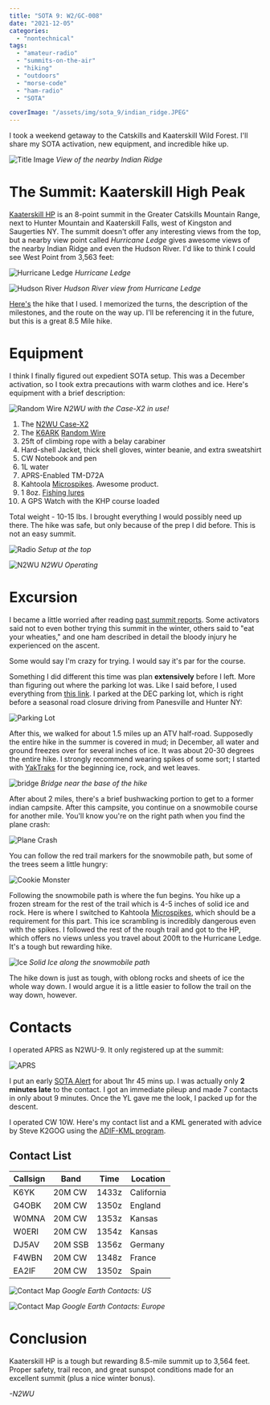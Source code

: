 ```yaml
---
title: "SOTA 9: W2/GC-008"
date: "2021-12-05"
categories:
  - "nontechnical"
tags:
  - "amateur-radio"
  - "summits-on-the-air"
  - "hiking"
  - "outdoors"
  - "morse-code"
  - "ham-radio"
  - "SOTA"

coverImage: "/assets/img/sota_9/indian_ridge.JPEG"
---
```


I took a weekend getaway to the Catskills and Kaaterskill Wild Forest. I'll share my SOTA activation, new equipment, and incredible hike up.

![Title Image](/assets/img/sota_9/indian_ridge.JPEG)
_View of the nearby Indian Ridge_

# The Summit: Kaaterskill High Peak

[Kaaterskill HP](https://summits.sota.org.uk/summit/W2/GC-008) is an 8-point summit in the Greater Catskills Mountain Range, next to Hunter Mountain and Kaaterskill Falls, west of Kingston and Saugerties NY. The summit doesn't offer any interesting views from the top, but a nearby view point called _Hurricane Ledge_ gives awesome views of the nearby Indian Ridge and even the Hudson River. I'd like to think I could see West Point from 3,563 feet:

![Hurricane Ledge](/assets/img/sota_9/hurricane_ledge.JPEG)
_Hurricane Ledge_

![Hudson River](/assets/img/sota_9/hudson_river.JPEG)
_Hudson River view from Hurricane Ledge_

[Here's](http://catskillmountaineer.com/KM-KHPnorth.html) the hike that I used. I memorized the turns, the description of the milestones, and the route on the way up. I'll be referencing it in the future, but this is a great 8.5 Mile hike.

# Equipment

I think I finally figured out expedient SOTA setup. This was a December activation, so I took extra precautions with warm clothes and ice. Here's equipment with a brief description:

![Random Wire](/assets/img/sota_9/sota_box.JPEG)
_N2WU with the Case-X2 in use!_

1. The [N2WU Case-X2](https://www.n2wu.com/2021-11-25-n2wu-case-x2/)
5. The [K6ARK](https://www.youtube.com/c/K6ARKPortableRadio) [Random Wire](https://youtu.be/kSQzUETRMlk)
4. 25ft of climbing rope with a belay carabiner
5. Hard-shell Jacket, thick shell gloves, winter beanie, and extra sweatshirt
5. CW Notebook and pen
5. 1L water
6. APRS-Enabled TM-D72A
7. Kahtoola [Microspikes](https://kahtoola.com/product/microspikes/). Awesome product.
10. 1 8oz. [Fishing lures](https://www.amazon.com/FREGITO-Raindrop-Sinkers-Fishing-Weights/dp/B097R4X8PJ/ref=sr_1_9?dchild=1&keywords=lead+fishing+weights&qid=1633300434&sr=8-9)
11. A GPS Watch with the KHP course loaded

Total weight - 10-15 lbs. I brought everything I would possibly need up there. The hike was safe, but only because of the prep I did before. This is not an easy summit.

![Radio](/assets/img/sota_9/summit_case.jpg)
_Setup at the top_

![N2WU](/assets/img/sota_9/box_operate.JPEG)
_N2WU Operating_


# Excursion

I became a little worried after reading [past summit reports](https://summits.sota.org.uk/summit/W2/GC-008). Some activators said not to even bother trying this summit in the winter, others said to "eat your wheaties," and one ham described in detail the bloody injury he experienced on the ascent.

Some would say I'm crazy for trying. I would say it's par for the course.

Something I did different this time was plan **extensively** before I left. More than figuring out where the parking lot was. Like I said before, I used everything from [this link](http://catskillmountaineer.com/KM-KHPnorth.htm). I parked at the DEC parking lot, which is right before a seasonal road closure driving from Panesville and Hunter NY:

![Parking Lot](/assets/img/sota_9/trailhead.JPEG)

After this, we walked for about 1.5 miles up an ATV half-road. Supposedly the entire hike in the summer is covered in mud; in December, all water and ground freezes over for several inches of ice. It was about 20-30 degrees the entire hike. I strongly recommend wearing spikes of some sort; I started with [YakTraks](https://yaktrax.implus.com/products/traction/yaktrax-walk-ice-shoes) for the beginning ice, rock, and wet leaves.

![bridge](/assets/img/sota_9/bridge.JPEG)
_Bridge near the base of the hike_

 After about 2 miles, there's a brief bushwacking portion to get to a former indian campsite. After this campsite, you continue on a snowmobile course for another mile. You'll know you're on the right path when you find the plane crash:

![Plane Crash](/assets/img/sota_9/plane.JPEG)

You can follow the red trail markers for the snowmobile path, but some of the trees seem a little hungry:

![Cookie Monster](/assets/img/sota_9/cookie_monster.JPEG)

Following the snowmobile path is where the fun begins. You hike up a frozen stream for the rest of the trail which is 4-5 inches of solid ice and rock. Here is where I switched to Kahtoola [Microspikes](https://kahtoola.com/product/microspikes/), which should be a requirement for this part. This ice scrambling is incredibly dangerous even with the spikes. I followed the rest of the rough trail and got to the HP, which offers no views unless you travel about 200ft to the Hurricane Ledge. It's a tough but rewarding hike.

 ![Ice](/assets/img/sota_9/ice.JPEG)
 _Solid Ice along the snowmobile path_

The hike down is just as tough, with oblong rocks and sheets of ice the whole way down. I would argue it is a little easier to follow the trail on the way down, however.

# Contacts

I operated APRS as N2WU-9. It only registered up at the summit:

 ![APRS](/assets/img/sota_9/APRS.PNG)

I put an early [SOTA Alert](https://sotawatch.sota.org.uk/en/) for about 1hr 45 mins up. I was actually only **2 minutes late** to the contact. I got an immediate pileup and made 7 contacts in only about 9 minutes. Once the YL gave me the look, I packed up for the descent.

I operated CW 10W. Here's my contact list and a KML generated with advice by Steve K2GOG using the [ADIF-KML program](https://levinecentral.com/adif2map/).

## Contact List

| Callsign     | Band     | Time | Location |
|--------------|-----------|------------|----|
| K6YK | 20M CW | 1433z | California |
| G4OBK | 20M CW | 1350z | England |
| W0MNA | 20M CW | 1353z | Kansas |
| W0ERI | 20M CW | 1354z | Kansas |
| DJ5AV | 20M SSB | 1356z |Germany|
| F4WBN | 20M CW | 1348z | France |
| EA2IF | 20M CW | 1350z | Spain |

![Contact Map](/assets/img/sota_9/contacts_us.PNG)
_Google Earth Contacts: US_

![Contact Map](/assets/img/sota_9/contacts_eu.PNG)
_Google Earth Contacts: Europe_


# Conclusion
Kaaterskill HP is a tough but rewarding 8.5-mile summit up to 3,564 feet. Proper safety, trail recon, and great sunspot conditions made for an excellent summit (plus a nice winter bonus).


_-N2WU_

